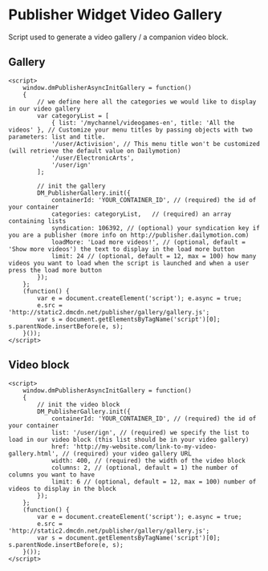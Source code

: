 Publisher Widget Video Gallery
=============

Script used to generate a video gallery / a companion video block.

Gallery
------------
    
    <script>
        window.dmPublisherAsyncInitGallery = function()
        {
            // we define here all the categories we would like to display in our video gallery
            var categoryList = [
                { list: '/mychannel/videogames-en', title: 'All the videos' }, // Customize your menu titles by passing objects with two parameters: list and title.
                '/user/Activision', // This menu title won't be customized (will retrieve the default value on Dailymotion)
                '/user/ElectronicArts', 
                '/user/ign'
            ];
            
            // init the gallery
            DM_PublisherGallery.init({
                containerId: 'YOUR_CONTAINER_ID', // (required) the id of your container
                categories: categoryList,   // (required) an array containing lists
                syndication: 106392, // (optional) your syndication key if you are a publisher (more info on http://publisher.dailymotion.com)
                loadMore: 'Load more videos!', // (optional, default = 'Show more videos') the text to display in the load more button
                limit: 24 // (optional, default = 12, max = 100) how many videos you want to load when the script is launched and when a user press the load more button
            });
        };
        (function() {
            var e = document.createElement('script'); e.async = true;
            e.src = 'http://static2.dmcdn.net/publisher/gallery/gallery.js';
            var s = document.getElementsByTagName('script')[0]; s.parentNode.insertBefore(e, s);
        }());
    </script>

Video block
------------

    <script>    
        window.dmPublisherAsyncInitGallery = function()
        {
            // init the video block
            DM_PublisherGallery.init({
                containerId: 'YOUR_CONTAINER_ID', // (required) the id of your container
                list: '/user/ign', // (required) we specify the list to load in our video block (this list should be in your video gallery)
                href: 'http://my-website.com/link-to-my-video-gallery.html', // (required) your video gallery URL
                width: 400, // (required) the width of the video block
                columns: 2, // (optional, default = 1) the number of columns you want to have 
                limit: 6 // (optional, default = 12, max = 100) number of videos to display in the block
            });
        };
        (function() {
            var e = document.createElement('script'); e.async = true;
            e.src = 'http://static2.dmcdn.net/publisher/gallery/gallery.js';
            var s = document.getElementsByTagName('script')[0]; s.parentNode.insertBefore(e, s);
        }());
    </script>